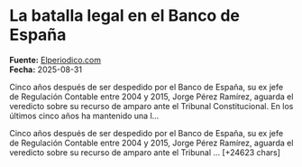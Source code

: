 # La batalla legal en el Banco de España

**Fuente:** [Elperiodico.com](https://www.elperiodico.com/es/economia/20250831/batalla-legal-banco-espana-121098023)  
**Fecha:** 2025-08-31

Cinco años después de ser despedido por el Banco de España, su ex jefe de Regulación Contable entre 2004 y 2015, Jorge Pérez Ramírez, aguarda el veredicto sobre su recurso de amparo ante el Tribunal Constitucional. En los últimos cinco años ha mantenido una l…

Cinco años después de ser despedido por el Banco de España, su ex jefe de Regulación Contable entre 2004 y 2015, Jorge Pérez Ramírez, aguarda el veredicto sobre su recurso de amparo ante el Tribunal … [+24623 chars]
